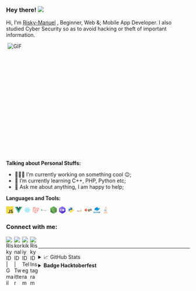 ### Hey there!  <img src="https://media.giphy.com/media/hvRJCLFzcasrR4ia7z/giphy.gif" width="25px">

Hi, I'm [Risky-Manuel](https://manuelky08.github.io) , Beginner, Web &; Mobile App Developer. I also studied Cyber Security so as to avoid hacking or theft of important information.

  <img align="right" alt="GIF" src="https://github.com/abhisheknaiidu/abhisheknaiidu/blob/master/code.gif?raw=true" width="500" height="320" />
  
**Talking about Personal Stuffs:**

- 👨🏽‍💻 I’m currently working on something cool :wink:;
- 🌱 I’m currently learning C++, PHP, Python etc; 
- 💬 Ask me about anything, I am happy to help;

**Languages and Tools:**  

<code><img height="20" src="https://raw.githubusercontent.com/github/explore/80688e429a7d4ef2fca1e82350fe8e3517d3494d/topics/javascript/javascript.png"></code>
<code><img height="20" src="https://raw.githubusercontent.com/github/explore/80688e429a7d4ef2fca1e82350fe8e3517d3494d/topics/vue/vue.png"></code>
<code><img height="20" src="https://raw.githubusercontent.com/github/explore/80688e429a7d4ef2fca1e82350fe8e3517d3494d/topics/react/react.png"></code>
<code><img height="20" src="https://raw.githubusercontent.com/github/explore/56a826d05cf762b2b50ecbe7d492a839b04f3fbf/topics/laravel/laravel.png"></code>
<code><img height="20" src="https://raw.githubusercontent.com/github/explore/80688e429a7d4ef2fca1e82350fe8e3517d3494d/topics/mongodb/mongodb.png"></code>
<code><img height="20" src="https://raw.githubusercontent.com/github/explore/80688e429a7d4ef2fca1e82350fe8e3517d3494d/topics/nodejs/nodejs.png"></code>
<code><img height="20" src="https://raw.githubusercontent.com/github/explore/80688e429a7d4ef2fca1e82350fe8e3517d3494d/topics/csharp/csharp.png"></code>
<code><img height="20" src="https://raw.githubusercontent.com/github/explore/80688e429a7d4ef2fca1e82350fe8e3517d3494d/topics/python/python.png"></code>
<code><img height="20" src="https://raw.githubusercontent.com/github/explore/80688e429a7d4ef2fca1e82350fe8e3517d3494d/topics/mysql/mysql.png"></code>
<code><img height="20" src="https://raw.githubusercontent.com/github/explore/80688e429a7d4ef2fca1e82350fe8e3517d3494d/topics/git/git.png"></code>
<code><img height="20" src="https://raw.githubusercontent.com/github/explore/80688e429a7d4ef2fca1e82350fe8e3517d3494d/topics/docker/docker.png"></code>
<code><img height="20" src="https://raw.githubusercontent.com/github/explore/80688e429a7d4ef2fca1e82350fe8e3517d3494d/topics/java/java.png"></code>

<h3 align="left">Connect with me:</h3>
<a href="mailto:riskymanuel08@proton.me">
  <img align="left" alt="Risky ID | Gmail" width="22px" src="https://cdn.jsdelivr.net/npm/simple-icons@v3/icons/gmail.svg" />
</a>
<a href="https://www.facebook.com/ZerooKatekuri">
  <img align="left" alt="kornal ID | Twitter" width="22px" src="https://cdn.jsdelivr.net/npm/simple-icons@3.4.0/icons/facebook.svg" />
</a>
<a href="https://t.me/@K1_b3w">
  <img align="left" alt="kikiy ID Telegram" width="22px" src="https://cdn.jsdelivr.net/npm/simple-icons@v3/icons/telegram.svg" />
</a>
<a href="https://www.instagram.com/risky.manuel/">
  <img align="left" alt="Risky ID Instagram" width="22px" src="https://cdn.jsdelivr.net/npm/simple-icons@v3/icons/instagram.svg" />
</a>

<br />

-----
<details>
  <summary> &#x1f4c8; GitHub Stats</summary>
  <br />
<a href="#">
  <img align="center" src="https://github-readme-stats.vercel.app/api/top-langs/?username=revanmalang&hide=java,html,tex&title_color=7A7ADB&icon_color=2234AE&text_color=D3D3D3&bg_color=0,000000,130F40&langs_count=3" />
  
</a>
<a href="#">
<img align="center" src="https://github-readme-stats.vercel.app/api?username=revanmalang&include_all_commits=true&count_private=true&show_icons=true&line_height=27&title_color=7A7ADB&icon_color=2234AE&text_color=D3D3D3&bg_color=0,000000,130F40" alt="Revan Github Stats">
</a>
</details>
<details>
  <summary><b>Badge Hacktoberfest</b></summary>

## About Me
I am interested in computer science and tend to have a habit of trying new things related to my expertise. I also like to read both books and articles about psychology and computers, it is very interesting for me to know how people think and I wonder if I can implement it in my programs

## Badges
Idk, I just want to show these badges.


</details>
